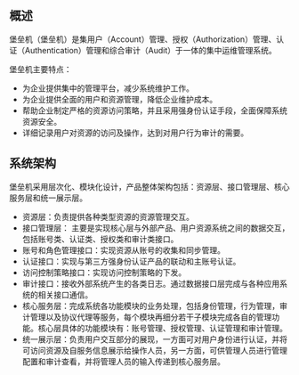 ## 概述
堡垒机（堡垒机）是集用户（Account）管理、授权（Authorization）管理、认证（Authentication）管理和综合审计（Audit）于一体的集中运维管理系统。

堡垒机主要特点：
- 为企业提供集中的管理平台，减少系统维护工作。
- 为企业提供全面的用户和资源管理，降低企业维护成本。
- 帮助企业制定严格的资源访问策略，并且采用强身份认证手段，全面保障系统资源安全。
- 详细记录用户对资源的访问及操作，达到对用户行为审计的需要。

## 系统架构
堡垒机采用层次化、模块化设计，产品整体架构包括：资源层、接口管理层、核心服务层和统一展示层。
- 资源层：负责提供各种类型资源的资源管理交互。
- 接口管理层： 主要是实现核心层与外部产品、用户资源系统之间的数据交互，包括账号类、认证类、授权类和审计类接口。
 - 账号和角色管理接口：实现资源从账号的收集和同步管理。
 - 认证接口：实现与第三方强身份认证产品的联动和主账号认证。
 - 访问控制策略接口：实现访问控制策略的下发。
 - 审计接口：接收外部系统产生的各类日志。通过数据接口层完成与各种应用系统的相关接口通信。
- 核心服务层：完成系统各功能模块的业务处理，包括身份管理，行为管理，审计管理以及协议代理等服务，每个模块再细分若干子模块完成各自的管理功能。核心层具体的功能模块有：账号管理、授权管理、认证管理和审计管理。
- 统一展示层：负责用户交互部分的展现，一方面可对用户身份进行认证，并将可访问资源及自服务信息展示给操作人员，另一方面，可供管理人员进行管理配置和审计查看，并将管理人员的输入传递到核心服务层。
